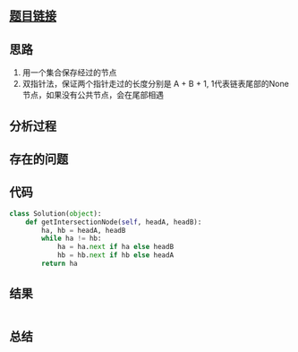 [//]: # (@Author  : xu.junpeng)
[//]: # (@Time    : 2020/7/17 12:17 上午)
## [题目链接](https://leetcode.com/problems/intersection-of-two-linked-lists/)

## 思路
1. 用一个集合保存经过的节点
2. 双指针法，保证两个指针走过的长度分别是 A + B + 1, 1代表链表尾部的None节点，如果没有公共节点，会在尾部相遇
## 分析过程

## 存在的问题

## 代码
```python
class Solution(object):
    def getIntersectionNode(self, headA, headB):
        ha, hb = headA, headB
        while ha != hb:
            ha = ha.next if ha else headB
            hb = hb.next if hb else headA
        return ha

```

## 结果
```

```
## 总结

